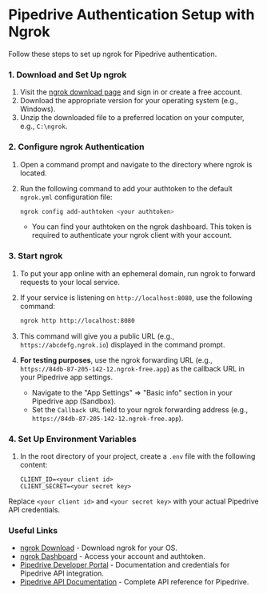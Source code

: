 # Pipedrive Authentication Setup with Ngrok

Follow these steps to set up ngrok for Pipedrive authentication.

### 1. Download and Set Up ngrok

1. Visit the [ngrok download page](https://ngrok.com/download) and sign in or create a free account.
2. Download the appropriate version for your operating system (e.g., Windows).
3. Unzip the downloaded file to a preferred location on your computer, e.g., `C:\ngrok`.

### 2. Configure ngrok Authentication

1. Open a command prompt and navigate to the directory where ngrok is located.
2. Run the following command to add your authtoken to the default `ngrok.yml` configuration file:

    ```bash
    ngrok config add-authtoken <your authtoken>
    ```

   - You can find your authtoken on the ngrok dashboard. This token is required to authenticate your ngrok client with your account.

### 3. Start ngrok

1. To put your app online with an ephemeral domain, run ngrok to forward requests to your local service.
2. If your service is listening on `http://localhost:8080`, use the following command:

    ```bash
    ngrok http http://localhost:8080
    ```

3. This command will give you a public URL (e.g., `https://abcdefg.ngrok.io`) displayed in the command prompt.

4. **For testing purposes**, use the ngrok forwarding URL (e.g., `https://84db-87-205-142-12.ngrok-free.app`) as the callback URL in your Pipedrive app settings.

   - Navigate to the "App Settings" => "Basic info" section in your Pipedrive app (Sandbox).
   - Set the `Callback URL` field to your ngrok forwarding address (e.g., `https://84db-87-205-142-12.ngrok-free.app`).

### 4. Set Up Environment Variables

1. In the root directory of your project, create a `.env` file with the following content:

    ```env
    CLIENT_ID=<your client id>
    CLIENT_SECRET=<your secret key>
    ```

Replace `<your client id>` and `<your secret key>` with your actual Pipedrive API credentials.

### Useful Links

- [ngrok Download](https://ngrok.com/download) - Download ngrok for your OS.
- [ngrok Dashboard](https://dashboard.ngrok.com/) - Access your account and authtoken.
- [Pipedrive Developer Portal](https://pipedrive.readme.io/) - Documentation and credentials for Pipedrive API integration.
- [Pipedrive API Documentation](https://developers.pipedrive.com/docs/api/v1/) - Complete API reference for Pipedrive.
